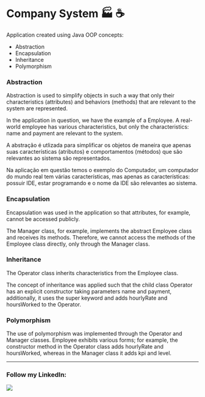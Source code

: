 # Company System :factory: :coffee:

Application created using Java OOP concepts:
+ Abstraction
+ Encapsulation
+ Inheritance
+ Polymorphism

### Abstraction

<div>
    <p>Abstraction is used to simplify objects in such a way that only their characteristics (attributes) and behaviors (methods) that are relevant to the system are represented.</p>
    <p>In the application in question, we have the example of a Employee. A real-world employee has various characteristics, but only the characteristics: name and payment are relevant to the system.</p>
</div>

<div>
    <p>A abstração é utlizada para simplificar os objetos de maneira que apenas suas características (atributos) e comportamentos (métodos) que são relevantes ao sistema são representados.</p>
    <p> Na aplicação em questão temos o exemplo do Computador, um computador do mundo real tem várias características, mas apenas as características: possuir IDE, estar programando e o nome da IDE são relevantes ao sistema. </p>
</div>

### Encapsulation
<div>
     <p>Encapsulation was used in the application so that attributes, for example, cannot be accessed publicly.</p>
     <p>The Manager class, for example, implements the abstract Employee class and receives its methods. Therefore, we cannot access the methods of the Employee class directly, only through the Manager class.</p>
</div>

### Inheritance
 
<div>
    <p>The Operator class inherits characteristics from the Employee class.</p>
    <p>The concept of inheritance was applied such that the child class Operator has an explicit constructor taking parameters name and payment, additionally, it uses the super keyword and adds hourlyRate and hoursWorked to the Operator.</p>
</div>
  
### Polymorphism

<div>
    <p>The use of polymorphism was implemented through the Operator and Manager classes. Employee exhibits various forms; for example, the constructor method in the Operator class adds hourlyRate and hoursWorked, whereas in the Manager class it adds kpi and level.</p>
</div>

---------------------------------------------------------------------------------------------------------------------------------------------


### Follow my LinkedIn:

<div>
  <a href="https://www.linkedin.com/in/rodrigo-silva-186702138">
  <img src="https://img.shields.io/badge/LinkedIn-0077B5?style=for-the-badge&logo=linkedin&logoColor=white"/>
</div>


